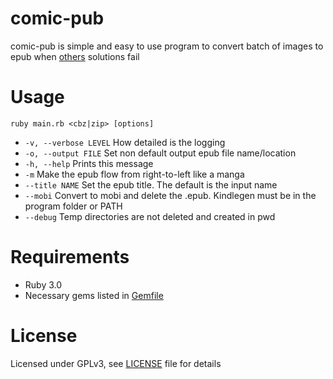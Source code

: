 
# comic-pub

comic-pub is simple and easy to use program to convert batch of images to epub when [others](https://github.com/ciromattia/kcc) solutions fail

# Usage

``ruby main.rb <cbz|zip> [options]``

 - ``-v, --verbose LEVEL`` How detailed is the logging
 - ``-o, --output FILE`` Set non default output epub file name/location
 - ``-h, --help`` Prints this message
 - ``-m`` Make the epub flow from right-to-left like a manga
 - ``--title NAME`` Set the epub title. The default is the input name
 - ``--mobi`` Convert to mobi and delete the .epub. Kindlegen must be in the program folder or PATH
 - ``--debug`` Temp directories are not deleted and created in pwd

# Requirements

* Ruby 3.0
* Necessary gems listed in [Gemfile](Gemfile)

# License

Licensed under GPLv3, see [LICENSE](LICENSE) file for details
